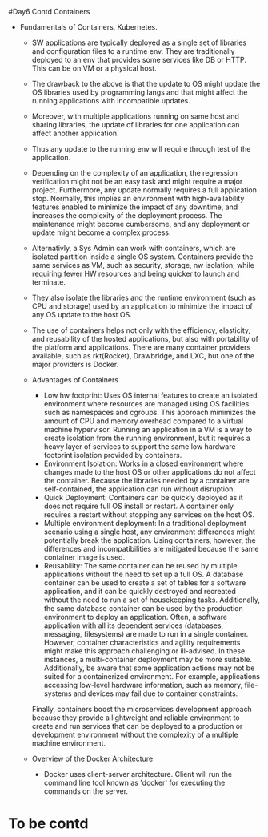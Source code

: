 #Day6 Contd Containers
* Fundamentals of Containers, Kubernetes.
  * SW applications are typically deployed as a single set of libraries and configuration files to a runtime env. They are traditionally deployed to an env that provides some services like DB or HTTP. This can be on VM or a physical host.
  *	The drawback to the above is that the update to OS might update the OS libraries used by programming langs and that might affect the running applications with incompatible updates.
  *	Moreover, with multiple applications running on same host and sharing libraries, the update of libraries for one application can affect another application.
  *	Thus any update to the running env will require through test of the application.
  *	Depending on the complexity of an application, the regression verification might not be an easy task and might require a major project. Furthermore, any update normally requires a full application stop. Normally, this implies an environment with high-availability features enabled to minimize the impact of any downtime, and increases the complexity of the deployment process. The maintenance might become cumbersome, and any deployment or update might become a complex process.
  *	Alternativly, a Sys Admin can work with containers, which are isolated partition inside a single OS system. Containers provide the same services as VM, such as security, storage, nw isolation, while requiring fewer HW resources and being quicker to launch and terminate.
  *	They also isolate the libraries and the runtime environment (such as CPU and storage) used by an application to minimize the impact of any OS update to the host OS.
  *	The use of containers helps not only with the efficiency, elasticity, and reusability of the hosted applications, but also with portability of the platform and applications. There are many container providers available, such as rkt(Rocket), Drawbridge, and LXC, but one of the major providers is Docker.
  *	Advantages of Containers
	-	Low hw footprint: Uses OS internal features to create an isolated environment where resources are managed using OS facilities such as namespaces and cgroups. This approach minimizes the amount of CPU and memory overhead compared to a virtual machine hypervisor. Running an application in a VM is a way to create isolation from the running environment, but it requires a heavy layer of services to support the same low hardware footprint isolation provided by containers.
	-	Environment Isolation: Works in a closed environment where changes made to the host OS or other applications do not affect the container. Because the libraries needed by a container are self-contained, the application can run without disruption.
	- Quick Deployment: Containers can be quickly deployed as it does not require full OS install or restart. A container only requires a restart without stopping any services on the host OS.	
	- Multiple environment deployment: In a traditional deployment scenario using a single host, any environment differences might potentially break the application. Using containers, however, the differences and incompatibilities are mitigated because the same container image is used.
	- Reusability: The same container can be reused by multiple applications without the need to set up a full OS. A database container can be used to create a set of tables for a software application, and it can be quickly destroyed and recreated without the need to run a set of housekeeping tasks. Additionally, the same database container can be used by the production environment to deploy an application.
	Often, a software application with all its dependent services (databases, messaging, filesystems) are made to run in a single container. However, container characteristics and agility requirements might make this approach challenging or ill-advised. In these instances, a multi-container deployment may be more suitable. Additionally, be aware that some application actions may not be suited for a containerized environment. For example, applications accessing low-level hardware information, such as memory, file-systems and devices may fail due to container constraints.
	
	Finally, containers boost the microservices development approach because they provide a lightweight and reliable environment to create and run services that can be deployed to a production or development environment without the complexity of a multiple machine environment.
	
  * Overview of the Docker Architecture
	- Docker uses client-server architecture. Client will run the command line tool known as 'docker' for executing the commands on the server.
	
 # To be contd